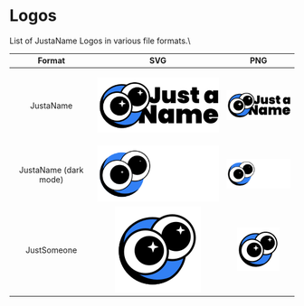 # Logos

List of JustaName Logos in various file formats.\


|         Format        |                                     SVG                                    |                      PNG                      |
| :-------------------: | :------------------------------------------------------------------------: | :-------------------------------------------: |
|       JustaName       |       <p><img src="../.gitbook/assets/JustaName.svg" alt=""><br></p>       |     ![](../.gitbook/assets/JustaName.png)     |
| JustaName (dark mode) |                ![](../.gitbook/assets/JustaNameDarkMode.svg)               | ![](../.gitbook/assets/JustaNameDarkMode.png) |
|      JustSomeone      | <img src="../.gitbook/assets/JustSomeone.svg" alt="" data-size="original"> |    ![](../.gitbook/assets/JustSomeone.png)    |
